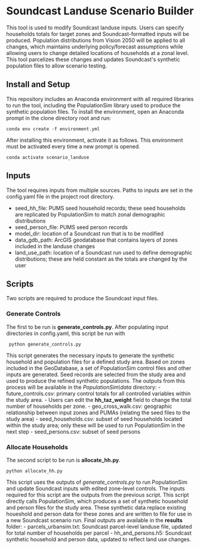 # Soundcast Landuse Scenario Builder

This tool is used to modify Soundcast landuse inputs. Users can specify households totals for target zones and Soundcast-formatted inputs will be produced. Population distributions from Vision 2050 will be applied to all changes, which maintains underlying policy/forecast assumptions while allowing users to change detailed locations of households at a zonal level. This tool parcelizes these changes and updates Soundcast's synthetic population files to allow scenario testing. 

## Install and Setup
This repository includes an Anaconda environment with all required libraries to run the tool, including the PopulationSim library used to produce the synthetic population files. To install the environment, open an Anaconda prompt in the clone directory root and run:

    conda env create -f environment.yml
    
After installing this environment, activate it as follows. This environment must be activated every time a new prompt is opened.
    
    conda activate scenario_landuse

## Inputs
The tool requires inputs from multiple sources. Paths to inputs are set in the config.yaml file in the project root directory. 
- seed_hh_file: PUMS seed household records; these seed households are replicated by PopulationSim to match zonal demographic distributions
- seed_person_file: PUMS seed person records
- model_dir: location of a Soundcast run that is to be modified
- data_gdb_path: ArcGIS geodatabase that contains layers of zones included in the landuse changes
- land_use_path: location of a Soundcast run used to define demographic distributions; these are held constant as the totals are changed by the user

## Scripts
Two scripts are required to produce the Soundcast input files. 

### Generate Controls
The first to be run is **generate_controls.py**. After populating input directories in config.yaml, this script be run with

     python generate_controls.py

This script generates the necessary inputs to generate the synthetic household and population files for a defined study area. Based on zones included in the GeoDatabase, a set of PopulationSim control files and other inputs are generated. Seed records are selected from the study area and used to produce the refined synthetic populations. The outputs from this process will be available in the *PopulationSim\data* directory:
     - future_controls.csv: primary control totals for all controlled variables within the study area. 
         - Users can edit the **hh_taz_weight** field to change the total number of households per zone. 
     - geo_cross_walk.csv: geographic relationship between input zones and PUMAs (relating the seed files to the study area)
     - seed_households.csv: subset of seed households located within the study area; only these will be used to run PopulationSim in the next step
     - seed_persons.csv: subset of seed persons 
     
### Allocate Households
The second script to be run is **allocate_hh.py**. 

    python allocate_hh.py
    
This script uses the outputs of *generate_controls.py* to run PopulationSim and update Soundcast inputs with edited zone-level controls. The inputs required for this script are the outputs from the previous script. This script directly calls PopulationSim, which produces a set of synthetic household and person files for the study area. These synthetic data replace existing houeshold and person data for these zones and are written to file for use in a new Soundcast scenario run. Final outputs are available in the **results** folder:
    - parcels_urbansim.txt: Soundcast parcel-level landuse file, updated for total number of households per parcel
    - hh_and_persons.h5: Soundcast synthetic household and person data, updated to reflect land use changes. 
    
